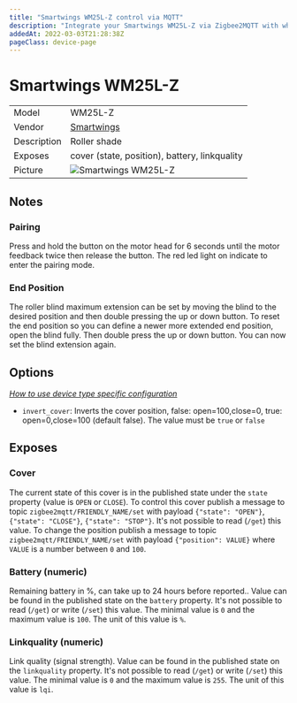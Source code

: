 ```yaml
---
title: "Smartwings WM25L-Z control via MQTT"
description: "Integrate your Smartwings WM25L-Z via Zigbee2MQTT with whatever smart home infrastructure you are using without the vendor's bridge or gateway."
addedAt: 2022-03-03T21:28:38Z
pageClass: device-page
---
```


<!-- !!!! -->
<!-- ATTENTION: This file is auto-generated through docgen! -->
<!-- You can only edit the "Notes"-Section between the two comment lines "Notes BEGIN" and "Notes END". -->
<!-- Do not use h1 or h2 heading within "## Notes"-Section. -->
<!-- !!!! -->

# Smartwings WM25L-Z

|     |     |
|-----|-----|
| Model | WM25L-Z  |
| Vendor  | [Smartwings](/supported-devices/#v=Smartwings)  |
| Description | Roller shade |
| Exposes | cover (state, position), battery, linkquality |
| Picture | ![Smartwings WM25L-Z](https://www.zigbee2mqtt.io/images/devices/WM25L-Z.jpg) |


<!-- Notes BEGIN: You can edit here. Add "## Notes" headline if not already present. -->
## Notes


### Pairing
Press and hold the button on the motor head for 6 seconds until the motor feedback twice then release the button. The red led light on indicate to enter the pairing mode.

### End Position
The roller blind maximum extension can be set by moving the blind to the desired position and then double pressing the up or down button.
To reset the end position so you can define a newer more extended end position, open the blind fully. Then double press the up or down button. You can now set the blind extension again.
<!-- Notes END: Do not edit below this line -->


## Options
*[How to use device type specific configuration](../guide/configuration/devices-groups.md#specific-device-options)*

* `invert_cover`: Inverts the cover position, false: open=100,close=0, true: open=0,close=100 (default false). The value must be `true` or `false`


## Exposes

### Cover 
The current state of this cover is in the published state under the `state` property (value is `OPEN` or `CLOSE`).
To control this cover publish a message to topic `zigbee2mqtt/FRIENDLY_NAME/set` with payload `{"state": "OPEN"}`, `{"state": "CLOSE"}`, `{"state": "STOP"}`.
It's not possible to read (`/get`) this value.
To change the position publish a message to topic `zigbee2mqtt/FRIENDLY_NAME/set` with payload `{"position": VALUE}` where `VALUE` is a number between `0` and `100`.

### Battery (numeric)
Remaining battery in %, can take up to 24 hours before reported..
Value can be found in the published state on the `battery` property.
It's not possible to read (`/get`) or write (`/set`) this value.
The minimal value is `0` and the maximum value is `100`.
The unit of this value is `%`.

### Linkquality (numeric)
Link quality (signal strength).
Value can be found in the published state on the `linkquality` property.
It's not possible to read (`/get`) or write (`/set`) this value.
The minimal value is `0` and the maximum value is `255`.
The unit of this value is `lqi`.

